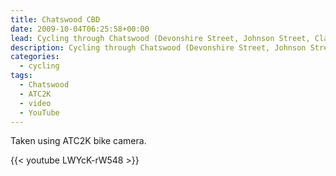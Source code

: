 ```yaml
---
title: Chatswood CBD
date: 2009-10-04T06:25:58+00:00
lead: Cycling through Chatswood (Devonshire Street, Johnson Street, Claude Lane, Spring Street, Victoria Avenue, Anderson Street).
description: Cycling through Chatswood (Devonshire Street, Johnson Street, Claude Lane, Spring Street, Victoria Avenue, Anderson Street).
categories:
  - cycling
tags:
  - Chatswood
  - ATC2K
  - video
  - YouTube
---
```

Taken using ATC2K bike camera.

{{< youtube LWYcK-rW548 >}}
